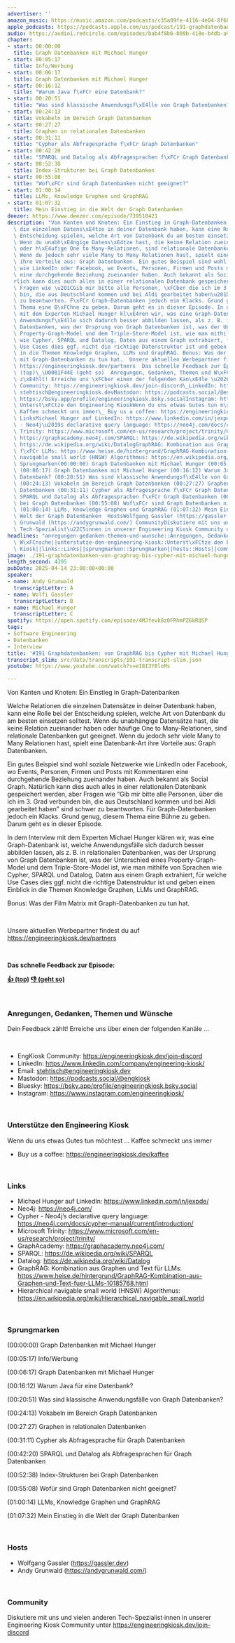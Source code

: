 ```yaml
---
advertiser: ''
amazon_music: https://music.amazon.com/podcasts/c35a09fe-4116-4e04-8f68-77d61b112e46/episodes/7e9b75b6-588f-4752-9e17-a36b302d3d59/engineering-kiosk-191-graphdatenbanken-von-graphrag-bis-cypher-mit-michael-hunger-von-neo4j
apple_podcasts: https://podcasts.apple.com/us/podcast/191-graphdatenbanken-von-graphrag-bis-cypher-mit-michael/id1603082924?i=1000703528801&uo=4
audio: https://audio1.redcircle.com/episodes/bab4f8b6-809b-418e-b4db-a9efcf9ad12c/stream.mp3
chapter:
- start: 00:00:00
  title: Graph Datenbanken mit Michael Hunger
- start: 00:05:17
  title: Info/Werbung
- start: 00:06:17
  title: Graph Datenbanken mit Michael Hunger
- start: 00:16:12
  title: "Warum Java f\xFCr eine Datenbank?"
- start: 00:20:51
  title: "Was sind klassische Anwendungsf\xE4lle von Graph Datenbanken?"
- start: 00:24:13
  title: Vokabeln im Bereich Graph Datenbanken
- start: 00:27:27
  title: Graphen in relationalen Datenbanken
- start: 00:31:11
  title: "Cypher als Abfragesprache f\xFCr Graph Datenbanken"
- start: 00:42:20
  title: "SPARQL und Datalog als Abfragesprachen f\xFCr Graph Datenbanken"
- start: 00:52:38
  title: Index-Strukturen bei Graph Datenbanken
- start: 00:55:08
  title: "Wof\xFCr sind Graph Datenbanken nicht geeignet?"
- start: 01:00:14
  title: LLMs, Knowledge Graphen und GraphRAG
- start: 01:07:32
  title: Mein Einstieg in die Welt der Graph Datenbanken
deezer: https://www.deezer.com/episode/739510421
description: "Von Kanten und Knoten: Ein Einstieg in Graph-Datenbanken Welche Relationen\
  \ die einzelnen Datens\xE4tze in deiner Datenbank haben, kann eine Rolle bei der\
  \ Entscheidung spielen, welche Art von Datenbank du am besten einsetzen solltest.\
  \ Wenn du unabh\xE4ngige Datens\xE4tze hast, die keine Relation zueinander haben\
  \ oder h\xE4ufige One to Many-Relationen, sind relationale Datenbanken gut geeignet.\
  \ Wenn du jedoch sehr viele Many to Many Relationen hast, spielt eine Datenbank-Art\
  \ ihre Vorteile aus: Graph Datenbanken. Ein gutes Beispiel sind wohl soziale Netzwerke\
  \ wie LinkedIn oder Facebook, wo Events, Personen, Firmen und Posts mit Kommentaren\
  \ eine durchgehende Beziehung zueinander haben. Auch bekannt als Social Graph. Nat\xFC\
  rlich kann dies auch alles in einer relationalen Datenbank gespeichert werden, aber\
  \ Fragen wie \u201CGib mir bitte alle Personen, \xFCber die ich im 3. Grad verbunden\
  \ bin, die aus Deutschland kommen und bei Aldi gearbeitet haben\u201D sind schwer\
  \ zu beantworten. F\xFCr Graph-Datenbanken jedoch ein Klacks. Grund genug, diesem\
  \ Thema eine B\xFChne zu geben. Darum geht es in dieser Episode. In dem Interview\
  \ mit dem Experten Michael Hunger kl\xE4ren wir, was eine Graph-Datenbank ist, welche\
  \ Anwendungsf\xE4lle sich dadurch besser abbilden lassen, als z. B. in relationalen\
  \ Datenbanken, was der Ursprung von Graph Datenbanken ist, was der Unterschied eines\
  \ Property-Graph-Model und dem Triple-Store-Model ist, wie man mithilfe von Sprachen\
  \ wie Cypher, SPARQL und Datalog, Daten aus einem Graph extrahiert, f\xFCr welche\
  \ Use Cases dies ggf. nicht die richtige Datenstruktur ist und geben einen Einblick\
  \ in die Themen Knowledge Graphen, LLMs und GraphRAG. Bonus: Was der Film Matrix\
  \ mit Graph-Datenbanken zu tun hat.  Unsere aktuellen Werbepartner findest du auf\
  \ https://engineeringkiosk.dev/partners  Das schnelle Feedback zur Episode: \U0001F44D\
  \ (top)\_\U0001F44E (geht so)  Anregungen, Gedanken, Themen und W\xFCnscheDein Feedback\
  \ z\xE4hlt! Erreiche uns \xFCber einen der folgenden Kan\xE4le \u2026  EngKiosk\
  \ Community: https://engineeringkiosk.dev/join-discord\_LinkedIn: https://www.linkedin.com/company/engineering-kiosk/Email:\
  \ stehtisch@engineeringkiosk.devMastodon: https://podcasts.social/@engkioskBluesky:\
  \ https://bsky.app/profile/engineeringkiosk.bsky.socialInstagram: https://www.instagram.com/engineeringkiosk/\
  \ Unterst\xFCtze den Engineering KioskWenn du uns etwas Gutes tun m\xF6chtest \u2026\
  \ Kaffee schmeckt uns immer\_ Buy us a coffee: https://engineeringkiosk.dev/kaffee\
  \ LinksMichael Hunger auf LinkedIn: https://www.linkedin.com/in/jexpde/Neo4j: https://neo4j.com/Cypher\
  \ - Neo4j\u2019s declarative query language: https://neo4j.com/docs/cypher-manual/current/introduction/Microsoft\
  \ Trinity: https://www.microsoft.com/en-us/research/project/trinity/GraphAcademy:\
  \ https://graphacademy.neo4j.com/SPARQL: https://de.wikipedia.org/wiki/SPARQLDatalog:\
  \ https://de.wikipedia.org/wiki/DatalogGraphRAG: Kombination aus Graphen und Text\
  \ f\xFCr LLMs: https://www.heise.de/hintergrund/GraphRAG-Kombination-aus-Graphen-und-Text-fuer-LLMs-10185768.htmlHierarchical\
  \ navigable small world (HNSW) Algorithmus: https://en.wikipedia.org/wiki/Hierarchical_navigable_small_world\
  \ Sprungmarken(00:00:00) Graph Datenbanken mit Michael Hunger (00:05:17) Info/Werbung\
  \ (00:06:17) Graph Datenbanken mit Michael Hunger (00:16:12) Warum Java f\xFCr eine\
  \ Datenbank? (00:20:51) Was sind klassische Anwendungsf\xE4lle von Graph Datenbanken?\
  \ (00:24:13) Vokabeln im Bereich Graph Datenbanken (00:27:27) Graphen in relationalen\
  \ Datenbanken (00:31:11) Cypher als Abfragesprache f\xFCr Graph Datenbanken (00:42:20)\
  \ SPARQL und Datalog als Abfragesprachen f\xFCr Graph Datenbanken (00:52:38) Index-Strukturen\
  \ bei Graph Datenbanken (00:55:08) Wof\xFCr sind Graph Datenbanken nicht geeignet?\
  \ (01:00:14) LLMs, Knowledge Graphen und GraphRAG (01:07:32) Mein Einstieg in die\
  \ Welt der Graph Datenbanken  HostsWolfgang Gassler (https://gassler.dev)\_Andy\
  \ Grunwald (https://andygrunwald.com/) CommunityDiskutiere mit uns und vielen anderen\
  \ Tech-Spezialist\u22C5innen in unserer Engineering Kiosk Community unter https://engineeringkiosk.dev/join-discord"
headlines: "anregungen-gedanken-themen-und-wunsche::Anregungen, Gedanken, Themen und\
  \ W\xFCnsche||unterstutze-den-engineering-kiosk::Unterst\xFCtze den Engineering\
  \ Kiosk||links::Links||sprungmarken::Sprungmarken||hosts::Hosts||community::Community"
image: ./191-graphdatenbanken-von-graphrag-bis-cypher-mit-michael-hunger-von-neo4j.jpg
length_second: 4395
pubDate: 2025-04-14 23:00:00+00:00
speaker:
- name: Andy Grunwald
  transcriptLetter: A
- name: Wolfi Gassler
  transcriptLetter: B
- name: Michael Hunger
  transcriptLetter: C
spotify: https://open.spotify.com/episode/4MJfevk8z0FRhmPZ6kRQSP
tags:
- Software Engineering
- Datenbanken
- Interview
title: '#191 Graphdatenbanken: von GraphRAG bis Cypher mit Michael Hunger von Neo4j'
transcript_slim: src/data/transcripts/191-transcript-slim.json
youtube: https://www.youtube.com/watch?v=eI8I3YBloMs

---
```

<p>Von Kanten und Knoten: Ein Einstieg in Graph-Datenbanken</p><p>Welche Relationen die einzelnen Datensätze in deiner Datenbank haben, kann eine Rolle bei der Entscheidung spielen, welche Art von Datenbank du am besten einsetzen solltest. Wenn du unabhängige Datensätze hast, die keine Relation zueinander haben oder häufige One to Many-Relationen, sind relationale Datenbanken gut geeignet. Wenn du jedoch sehr viele Many to Many Relationen hast, spielt eine Datenbank-Art ihre Vorteile aus: Graph Datenbanken.</p><p>Ein gutes Beispiel sind wohl soziale Netzwerke wie LinkedIn oder Facebook, wo Events, Personen, Firmen und Posts mit Kommentaren eine durchgehende Beziehung zueinander haben. Auch bekannt als Social Graph. Natürlich kann dies auch alles in einer relationalen Datenbank gespeichert werden, aber Fragen wie “Gib mir bitte alle Personen, über die ich im 3. Grad verbunden bin, die aus Deutschland kommen und bei Aldi gearbeitet haben” sind schwer zu beantworten. Für Graph-Datenbanken jedoch ein Klacks. Grund genug, diesem Thema eine Bühne zu geben. Darum geht es in dieser Episode.</p><p>In dem Interview mit dem Experten Michael Hunger klären wir, was eine Graph-Datenbank ist, welche Anwendungsfälle sich dadurch besser abbilden lassen, als z. B. in relationalen Datenbanken, was der Ursprung von Graph Datenbanken ist, was der Unterschied eines Property-Graph-Model und dem Triple-Store-Model ist, wie man mithilfe von Sprachen wie Cypher, SPARQL und Datalog, Daten aus einem Graph extrahiert, für welche Use Cases dies ggf. nicht die richtige Datenstruktur ist und geben einen Einblick in die Themen Knowledge Graphen, LLMs und GraphRAG.</p><p>Bonus: Was der Film Matrix mit Graph-Datenbanken zu tun hat.</p><p><br></p><p>Unsere aktuellen Werbepartner findest du auf <a href="https://engineeringkiosk.dev/partners">https://engineeringkiosk.dev/partners</a></p><p><br></p><p><strong>Das schnelle Feedback zur Episode:</strong></p><p><a href="https://api.openpodcast.dev/feedback/191/upvote" rel="nofollow"><strong>👍 (top)</strong></a><strong> </strong><a href="https://api.openpodcast.dev/feedback/191/downvote" rel="nofollow"><strong>👎 (geht so)</strong></a></p><p><br></p><h3 id="anregungen-gedanken-themen-und-wunsche">Anregungen, Gedanken, Themen und Wünsche</h3><p>Dein Feedback zählt! Erreiche uns über einen der folgenden Kanäle …</p><p><br></p><ul><li>EngKiosk Community: <a href="https://engineeringkiosk.dev/join-discord">https://engineeringkiosk.dev/join-discord</a> </li><li>LinkedIn: <a href="https://www.linkedin.com/company/engineering-kiosk/" rel="nofollow">https://www.linkedin.com/company/engineering-kiosk/</a></li><li>Email: <a href="mailto:stehtisch@engineeringkiosk.dev" rel="nofollow">stehtisch@engineeringkiosk.dev</a></li><li>Mastodon: <a href="https://podcasts.social/@engkiosk" rel="nofollow">https://podcasts.social/@engkiosk</a></li><li>Bluesky: <a href="https://bsky.app/profile/engineeringkiosk.bsky.social" rel="nofollow">https://bsky.app/profile/engineeringkiosk.bsky.social</a></li><li>Instagram: <a href="https://www.instagram.com/engineeringkiosk/" rel="nofollow">https://www.instagram.com/engineeringkiosk/</a></li></ul><p><br></p><h3 id="unterstutze-den-engineering-kiosk">Unterstütze den Engineering Kiosk</h3><p>Wenn du uns etwas Gutes tun möchtest … Kaffee schmeckt uns immer </p><ul><li>Buy us a coffee: <a href="https://engineeringkiosk.dev/kaffee">https://engineeringkiosk.dev/kaffee</a></li></ul><p><br></p><h3 id="links">Links</h3><ul><li>Michael Hunger auf LinkedIn: <a href="https://www.linkedin.com/in/jexpde/" rel="nofollow">https://www.linkedin.com/in/jexpde/</a></li><li>Neo4j: <a href="https://neo4j.com/" rel="nofollow">https://neo4j.com/</a></li><li>Cypher - Neo4j’s declarative query language: <a href="https://neo4j.com/docs/cypher-manual/current/introduction/" rel="nofollow">https://neo4j.com/docs/cypher-manual/current/introduction/</a></li><li>Microsoft Trinity: <a href="https://www.microsoft.com/en-us/research/project/trinity/" rel="nofollow">https://www.microsoft.com/en-us/research/project/trinity/</a></li><li>GraphAcademy: <a href="https://graphacademy.neo4j.com/" rel="nofollow">https://graphacademy.neo4j.com/</a></li><li>SPARQL: <a href="https://de.wikipedia.org/wiki/SPARQL" rel="nofollow">https://de.wikipedia.org/wiki/SPARQL</a></li><li>Datalog: <a href="https://de.wikipedia.org/wiki/Datalog" rel="nofollow">https://de.wikipedia.org/wiki/Datalog</a></li><li>GraphRAG: Kombination aus Graphen und Text für LLMs: <a href="https://www.heise.de/hintergrund/GraphRAG-Kombination-aus-Graphen-und-Text-fuer-LLMs-10185768.html" rel="nofollow">https://www.heise.de/hintergrund/GraphRAG-Kombination-aus-Graphen-und-Text-fuer-LLMs-10185768.html</a></li><li>Hierarchical navigable small world (HNSW) Algorithmus: <a href="https://en.wikipedia.org/wiki/Hierarchical_navigable_small_world" rel="nofollow">https://en.wikipedia.org/wiki/Hierarchical_navigable_small_world</a></li></ul><p><br></p><h3 id="sprungmarken">Sprungmarken</h3><p>(00:00:00) Graph Datenbanken mit Michael Hunger</p><p>(00:05:17) Info/Werbung</p><p>(00:06:17) Graph Datenbanken mit Michael Hunger</p><p>(00:16:12) Warum Java für eine Datenbank?</p><p>(00:20:51) Was sind klassische Anwendungsfälle von Graph Datenbanken?</p><p>(00:24:13) Vokabeln im Bereich Graph Datenbanken</p><p>(00:27:27) Graphen in relationalen Datenbanken</p><p>(00:31:11) Cypher als Abfragesprache für Graph Datenbanken</p><p>(00:42:20) SPARQL und Datalog als Abfragesprachen für Graph Datenbanken</p><p>(00:52:38) Index-Strukturen bei Graph Datenbanken</p><p>(00:55:08) Wofür sind Graph Datenbanken nicht geeignet?</p><p>(01:00:14) LLMs, Knowledge Graphen und GraphRAG</p><p>(01:07:32) Mein Einstieg in die Welt der Graph Datenbanken</p><p><br></p><h3 id="hosts">Hosts</h3><ul><li>Wolfgang Gassler (<a href="https://gassler.dev" rel="nofollow">https://gassler.dev</a>) </li><li>Andy Grunwald (<a href="https://andygrunwald.com/" rel="nofollow">https://andygrunwald.com/</a>)</li></ul><p><br></p><h3 id="community">Community</h3><p>Diskutiere mit uns und vielen anderen Tech-Spezialist⋅innen in unserer Engineering Kiosk Community unter <a href="https://engineeringkiosk.dev/join-discord">https://engineeringkiosk.dev/join-discord</a></p>